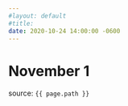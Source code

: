 ```yaml
---
#layout: default
#title:
date: 2020-10-24 14:00:00 -0600
---
```

# November 1

source: `{{ page.path }}`

